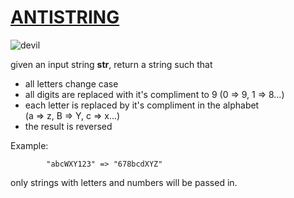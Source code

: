 # [ANTISTRING](https://www.codewars.com/kata/antistring "https://www.codewars.com/kata/5ab349e01aaf060cd0000069")

<img src="https://static1.squarespace.com/static/5461522ce4b0ba3d01e322c6/t/56958919d82d5e93424a7c92/1452640572847/?format=300w" alt="devil">

given an input string <strong>str</strong>, return a string such that

<ul>
<li>all letters change case</li>

<li>all digits are replaced with it's compliment to 9 (0 => 9, 1 => 8...)</li>

<li>each letter is replaced by it's compliment in the alphabet</li> (a => z, B => Y, c => x...)
    
<li>the result is reversed</li>
</ul>

Example: 

            "abcWXY123" => "678bcdXYZ"
            
only strings with letters and numbers will be passed in.
